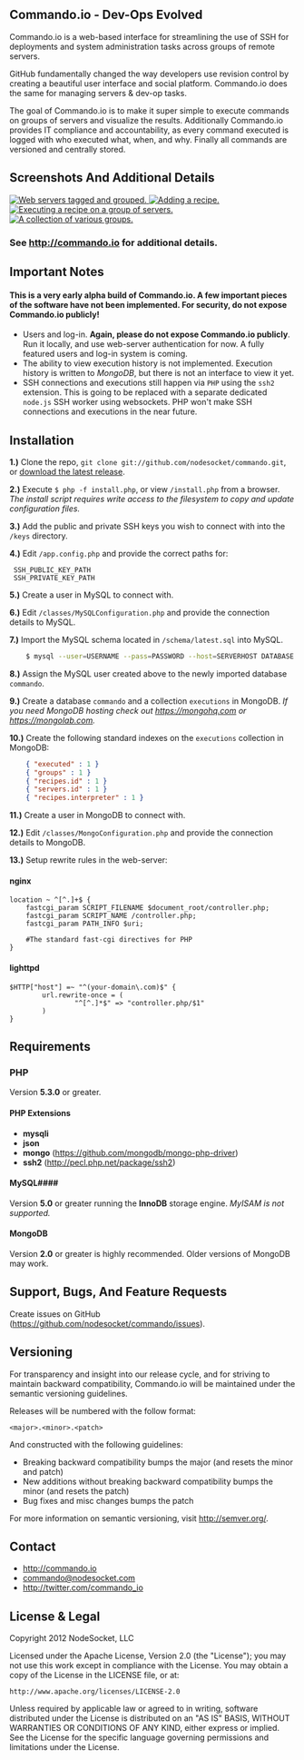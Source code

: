 Commando.io - Dev-Ops Evolved
-----------------------------

Commando.io is a web-based interface for streamlining the use of SSH for deployments and system administration tasks across groups of remote servers.

GitHub fundamentally changed the way developers use revision control by creating a beautiful user interface and social platform. Commando.io does the same for managing servers & dev-op tasks.

The goal of Commando.io is to make it super simple to execute commands on groups of servers and visualize the results. Additionally Commando.io provides IT compliance and accountability, as every command executed is logged with who executed what, when, and why. Finally all commands are versioned and centrally stored.

Screenshots And Additional Details
--------------------------------

[ ![Web servers tagged and grouped.](http://cdn.commando.io/home/images/screenshots/small/servers.png) ](http://cdn.commando.io/home/images/screenshots/xlarge/servers.png)
[ ![Adding a recipe.](http://cdn.commando.io/home/images/screenshots/small/add-recipe.png) ](http://cdn.commando.io/home/images/screenshots/xlarge/add-recipe.png)
[ ![Executing a recipe on a group of servers.](http://cdn.commando.io/home/images/screenshots/small/execute.png) ](http://cdn.commando.io/home/images/screenshots/xlarge/execute.png)
[ ![A collection of various groups.](http://cdn.commando.io/home/images/screenshots/small/groups.png) ](http://cdn.commando.io/home/images/screenshots/xlarge/groups.png)

### See http://commando.io for additional details. ###

Important Notes
---------------

#### This is a very early alpha build of Commando.io. A few important pieces of the software have not been implemented. For security, do not expose Commando.io publicly! ####

* Users and log-in. **Again, please do not expose Commando.io publicly**. Run it locally, and use web-server authentication for now. A fully featured users and log-in system is coming.
* The ability to view execution history is not implemented. Execution history is written to *MongoDB*, but there is not an interface to view it yet.
* SSH connections and executions still happen via `PHP` using the `ssh2` extension. This is going to be replaced with a separate dedicated `node.js` SSH worker using websockets. PHP won't make SSH connections and executions in the near future.

Installation
------------

**1.)** Clone the repo, `git clone git://github.com/nodesocket/commando.git`, or [download the latest release](https://github.com/nodesocket/commando/tarball/master).

**2.)** Execute `$ php -f install.php`, or view `/install.php` from a browser. *The install script requires write access to the filesystem to copy and update configuration files.*

**3.)** Add the public and private SSH keys you wish to connect with into the `/keys` directory.

**4.)** Edit `/app.config.php` and provide the correct paths for:

     SSH_PUBLIC_KEY_PATH
     SSH_PRIVATE_KEY_PATH

**5.)** Create a user in MySQL to connect with.

**6.)** Edit `/classes/MySQLConfiguration.php` and provide the connection details to MySQL.

**7.)** Import the MySQL schema located in `/schema/latest.sql` into MySQL.

```` bash
	$ mysql --user=USERNAME --pass=PASSWORD --host=SERVERHOST DATABASE < /schema/latest.sql
````

**8.)**	Assign the MySQL user created above to the newly imported database `commando`.    

**9.)** Create a database `commando` and a collection `executions` in MongoDB. *If you need MongoDB hosting check out https://mongohq.com or https://mongolab.com.*

**10.)** Create the following standard indexes on the `executions` collection in MongoDB:   

```` json
    { "executed" : 1 }
    { "groups" : 1 }
    { "recipes.id" : 1 }
    { "servers.id" : 1 }
    { "recipes.interpreter" : 1 }
````

**11.)** Create a user in MongoDB to connect with.

**12.)** Edit `/classes/MongoConfiguration.php` and provide the connection details to MongoDB.

**13.)** Setup rewrite rules in the web-server:

#### nginx ####
```` nginx
location ~ ^[^.]+$ {
    fastcgi_param SCRIPT_FILENAME $document_root/controller.php;
    fastcgi_param SCRIPT_NAME /controller.php;
    fastcgi_param PATH_INFO $uri;
    
    #The standard fast-cgi directives for PHP
}
````

#### lighttpd ####
```` lighttpd
$HTTP["host"] =~ "^(your-domain\.com)$" {
        url.rewrite-once = (
                "^[^.]*$" => "controller.php/$1"
        )
}
````

Requirements
------------

### PHP ####
Version **5.3.0** or greater.

#### PHP Extensions ####
+ **mysqli**
+ **json**
+ **mongo** (https://github.com/mongodb/mongo-php-driver)
+ **ssh2** (http://pecl.php.net/package/ssh2)

#### MySQL####
Version **5.0** or greater running the **InnoDB** storage engine. *MyISAM is not supported.*

#### MongoDB ####
Version **2.0** or greater is highly recommended. Older versions of MongoDB may work.

Support, Bugs, And Feature Requests
-----------------------

Create issues on GitHub (https://github.com/nodesocket/commando/issues).

Versioning
----------

For transparency and insight into our release cycle, and for striving to maintain backward compatibility, Commando.io will be maintained under the semantic versioning guidelines.

Releases will be numbered with the follow format:

`<major>.<minor>.<patch>`

And constructed with the following guidelines:

+ Breaking backward compatibility bumps the major (and resets the minor and patch)
+ New additions without breaking backward compatibility bumps the minor (and resets the patch)
+ Bug fixes and misc changes bumps the patch

For more information on semantic versioning, visit http://semver.org/.

Contact
-------

+ http://commando.io
+ commando@nodesocket.com
+ http://twitter.com/commando_io

License & Legal
---------------

Copyright 2012 NodeSocket, LLC

Licensed under the Apache License, Version 2.0 (the "License"); you may not use this work except in compliance with the License. You may obtain a copy of the License in the LICENSE file, or at:

    http://www.apache.org/licenses/LICENSE-2.0

Unless required by applicable law or agreed to in writing, software distributed under the License is distributed on an "AS IS" BASIS, WITHOUT WARRANTIES OR CONDITIONS OF ANY KIND, either express or implied. See the License for the specific language governing permissions and limitations under the License.